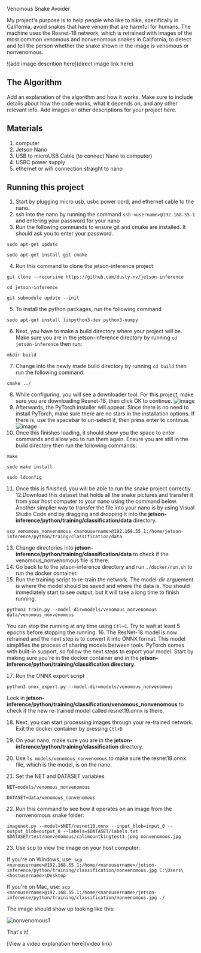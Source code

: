 Venomous Snake Avoider

My project's purpose is to help people who like to hike, specifically in California, avoid snakes that have venom that are harmful for humans. The machine uses the Resnet-18 network, which is retrained with images of the most common venomous and nonvenomous snakes in California, to detect and tell the person whether the snake shown in the image is venomous or nonvenomous. 

![add image descrition here](direct image link here)

## The Algorithm

Add an explanation of the algorithm and how it works. Make sure to include details about how the code works, what it depends on, and any other relevant info. Add images or other descriptions for your project here. 

## Materials

1. computer
2. Jetson Nano
3. USB to microUSB Cable (to connect Nano to computer)
4. USBC power supply
5. ethernet or wifi connection straight to nano

## Running this project

1. Start by plugging micro usb, usbc power cord, and ethernet cable to the nano.
2. ssh into the nano by running the command ``ssh <username>@192.168.55.1`` and entering your password for your nano
3. Run the following commands to ensure git and cmake are installed. It should ask you to enter your password.

``sudo apt-get update``

``sudo apt-get install git cmake``

4. Run this command to clone the jetson-inference project

``git clone --recursive https://github.com/dusty-nv/jetson-inference``

``cd jetson-inference``

``git submodule update --init``

5. To install the python packages, run the following command

``sudo apt-get install libpython3-dev python3-numpy``

6. Next, you have to make a build directory where your project will be. Make sure you are in the jetson-inference directory by running ``cd jetson-inference`` then run:

``mkdir build``

7. Change into the newly made build directory by running ``cd build`` then run the following command:

``cmake ../``

8. While configuring, you will see a downloader tool. For this project, make sure you are downloading Resnet-18, then click OK to continue.
![image](https://user-images.githubusercontent.com/110637561/184583246-526388bd-64c4-4c21-86ac-a58dd418942f.png)
9. Afterwards, the PyTorch installer will appear. Since there is no need to install PyTorch, make sure there are no stars in the installation options. If there is, use the spacebar to un-select it, then press enter to continue. 
![image](https://user-images.githubusercontent.com/110637561/184583432-19326f23-d91d-4407-8d36-742eb6849753.png)
10. Once this finishes loading, it should show you the space to enter commands and allow you to run them again. Ensure you are still in the build directory then run the following commands: 

``make``

``sudo make install``

``sudo ldconfig``

11. Once this is finished, you will be able to run the snake project correctly. 
12.Download this dataset that holds all the snake pictures and transfer it from your host computer to your nano using the command below. Another simplier way to transfer the file into your nano is by using Visual Studio Code and by dragging and dropping it into the  **jetson-inference/python/training/classification/data** directory. 

``scp venomous_nonvenomous <nanousername>@192.168.55.1:/home/jetson-inference/python/traing/classification/data``

13. Change directories into **jetson-inference/python/training/classification/data** to check if the venomous_nonvenomous file is there. 
14. Go back to to the jetson-inference directory and run ``./docker/run.sh`` to run the docker container.
15. Run the training script to re-train the network. The model-dir arguement is where the model should be saved and where the data is. You should immediately start to see output, but it will take a long time to finish running. 

``python3 train.py --model-dir=models/venomous_nonvenomous data/venomous_nonvenomous``

You can stop the running at any time using ``Ctl+C``. Try to wait at least 5 epochs before stopping the running. 
16. The ResNet-18 model is now retrained and the next step is to convert it into ONNX format. This model simplifies the process of sharing models between tools. PyTorch comes with built-in support, so follow the next steps to export your model. Start by making sure you're in the docker container and in the **jetson-inference/python/training/classification directory**. 

17. Run the ONNX export script
  
``python3 onnx_export.py --model-dir=models/venomous_nonvenomous``

Look in **jetson-inference/python/training/classification/venomous_nonvenomous** to check if the new re-trained model called resnet19.onnx is there. 

18. Next, you can start processing images through your re-trained network. Exit the docker container by pressing ``Ctl+D``

19. On your nano, make sure you are in the **jetson-inference/python/training/classification** directory.
 
20. Use ``ls models/venomous_nonvenomous`` to make sure the resnet18.onnx file, which is the model, is on the nano.
21. Set the NET and DATASET variables
  
``NET=models/venomous_nonvenomous``
  
``DATASET=data/venomous_nonvenomous``
  
22. Run this command to see how it operates on an image from the nonvenomous snake folder:
  
``imagenet.py --model=$NET/resnet18.onnx --input_blob=input_0 --output_blob=output_0 --labels=$DATASET/labels.txt $DATASET/test/nonvenomous/calimountkingtest1.jpeg nonvenomous.jpg``

23. Use scp to view the image on your host computer:

If you're on Windows, use: ``scp <nanousername>@192.168.55.1:/home/<nanousername>/jetson-inference/python/training/classification/nonvenomous.jpg C:\Users\<hostusername>\Desktop``

If you're on Mac, use: ``scp <nanousername>@192.168.55.1:/home/<nanousername>/jetson-inference/python/training/classification/nonvenomous.jpg ./``

The image should show up looking like this: 

![nonvenomous1](https://user-images.githubusercontent.com/110637561/184724542-f6e131a5-27de-4917-bc85-22b52b5187b1.jpg)


That's it! 


[View a video explanation here](video link)
